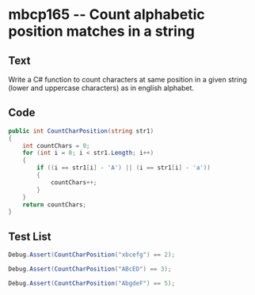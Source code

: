 # mbcp165 -- Count alphabetic position matches in a string

## Text

Write a C# function to count characters at same position in a given string (lower and uppercase characters) as in english alphabet.

## Code

```csharp
public int CountCharPosition(string str1) 
{ 
    int countChars = 0; 
    for (int i = 0; i < str1.Length; i++) 
    { 
        if ((i == str1[i] - 'A') || (i == str1[i] - 'a')) 
        { 
            countChars++; 
        } 
    } 
    return countChars; 
}
```

## Test List

```csharp
Debug.Assert(CountCharPosition("xbcefg") == 2);
```

```csharp
Debug.Assert(CountCharPosition("ABcED") == 3);
```

```csharp
Debug.Assert(CountCharPosition("AbgdeF") == 5);
```
